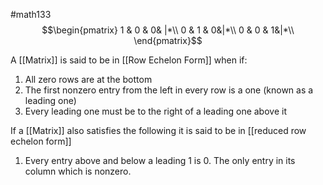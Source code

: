#math133 
$$\begin{pmatrix}  
1 & 0 & 0& |*\\  
0 & 1 & 0&|*\\
0 & 0 & 1&|*\\
\end{pmatrix}$$

A [[Matrix]] is said to be in [[Row Echelon Form]] when if:
1. All zero rows are at the bottom
2. The first nonzero entry from the left in every row is a one (known as a leading one)
3. Every leading one must be to the right of a leading one above it

If a [[Matrix]] also satisfies the following it is said to be in [[reduced row echelon form]]
1. Every entry above and below a leading 1 is 0. The only entry in its column which is nonzero. 